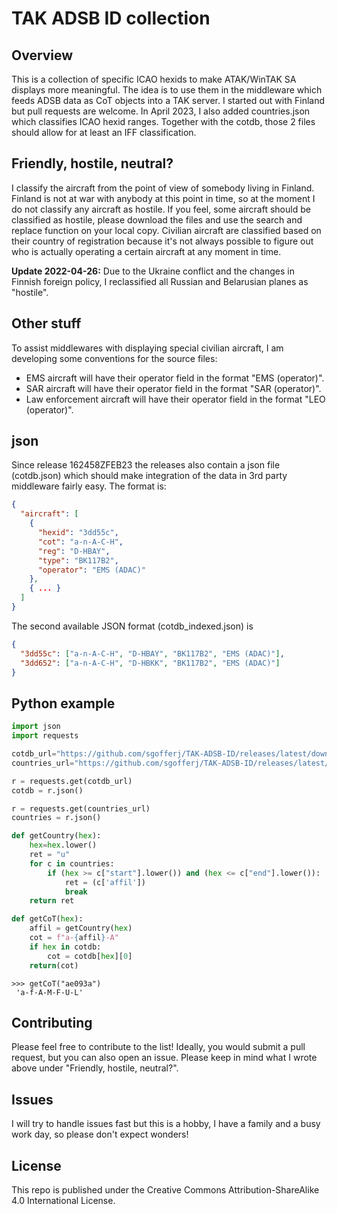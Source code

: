 # TAK ADSB ID collection

## Overview

This is a collection of specific ICAO hexids to make ATAK/WinTAK SA displays more meaningful. The idea is to use them in the middleware which feeds ADSB data as CoT objects into a TAK server.
I started out with Finland but pull requests are welcome.
In April 2023, I also added countries.json which classifies ICAO hexid ranges. Together with the cotdb, those 2 files should allow for at least an IFF classification.

## Friendly, hostile, neutral?

I classify the aircraft from the point of view of somebody living in Finland. Finland is not at war with anybody at this point in time, so at the moment I do not classify any aircraft as hostile. If you feel, some aircraft should be classified as hostile, please download the files and use the search and replace function on your local copy.
Civilian aircraft are classified based on their country of registration because it's not always possible to figure out who is actually operating a certain aircraft at any moment in time.

**Update 2022-04-26:** Due to the Ukraine conflict and the changes in Finnish foreign policy, I reclassified all Russian and Belarusian planes as "hostile".

## Other stuff

To assist middlewares with displaying special civilian aircraft, I am developing some conventions for the source files:

- EMS aircraft will have their operator field in the format "EMS (operator)".
- SAR aircraft will have their operator field in the format "SAR (operator)".
- Law enforcement aircraft will have their operator field in the format "LEO (operator)".

## json

Since release 162458ZFEB23 the releases also contain a json file (cotdb.json) which should make integration of the data in 3rd party middleware fairly easy. The format is:

```json
{
  "aircraft": [
    {
      "hexid": "3dd55c",
      "cot": "a-n-A-C-H",
      "reg": "D-HBAY",
      "type": "BK117B2",
      "operator": "EMS (ADAC)"
    },
    { ... }
  ]
}
```

The second available JSON format (cotdb_indexed.json) is

```json
{
  "3dd55c": ["a-n-A-C-H", "D-HBAY", "BK117B2", "EMS (ADAC)"],
  "3dd652": ["a-n-A-C-H", "D-HBKK", "BK117B2", "EMS (ADAC)"]
}
```

## Python example

```Python
import json
import requests

cotdb_url="https://github.com/sgofferj/TAK-ADSB-ID/releases/latest/download/cotdb_indexed.json"
countries_url="https://github.com/sgofferj/TAK-ADSB-ID/releases/latest/download/countries.json"

r = requests.get(cotdb_url)
cotdb = r.json()

r = requests.get(countries_url)
countries = r.json()

def getCountry(hex):
    hex=hex.lower()
    ret = "u"
    for c in countries:
        if (hex >= c["start"].lower()) and (hex <= c["end"].lower()):
            ret = (c['affil'])
            break
    return ret

def getCoT(hex):
    affil = getCountry(hex)
    cot = f"a-{affil}-A"
    if hex in cotdb:
        cot = cotdb[hex][0]
    return(cot)
```

```
>>> getCoT("ae093a")
 'a-f-A-M-F-U-L'
```

## Contributing

Please feel free to contribute to the list! Ideally, you would submit a pull request, but you can also open an issue. Please keep in mind what I wrote above under "Friendly, hostile, neutral?".

## Issues

I will try to handle issues fast but this is a hobby, I have a family and a busy work day, so please don't expect wonders!

## License

This repo is published under the Creative Commons Attribution-ShareAlike 4.0 International License.
